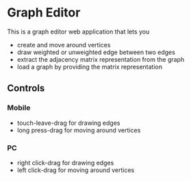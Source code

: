 # Graph Editor
This is a graph editor web application that lets you 
- create and move around vertices
- draw weighted or unweighted edge between two edges
- extract the adjacency matrix representation from the graph
- load a graph by providing the matrix representation

## Controls

### Mobile 

- touch-leave-drag for drawing edges
- long press-drag for moving around vertices

### PC

- right click-drag for drawing edges
- left click-drag for moving around vertices
